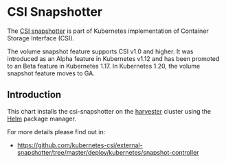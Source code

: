 # CSI Snapshotter

The [CSI snapshotter](https://github.com/kubernetes-csi/external-snapshotter) is part of Kubernetes implementation of Container Storage Interface (CSI).

The volume snapshot feature supports CSI v1.0 and higher. It was introduced as an Alpha feature in Kubernetes v1.12 and has been promoted to an Beta feature in Kubernetes 1.17. In Kubernetes 1.20, the volume snapshot feature moves to GA.

Introduction
------------

This chart installs the csi-snapshotter on the [harvester](https://github.com/harvester/harvester) cluster using the [Helm](https://helm.sh) package manager.

For more details please find out in:

- https://github.com/kubernetes-csi/external-snapshotter/tree/master/deploy/kubernetes/snapshot-controller
